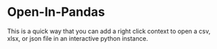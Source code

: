 # Open-In-Pandas
This is a quick way that you can add a right click context to open a csv, xlsx, or json file in an interactive python instance. 
